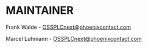 # MAINTAINER

Frank Walde - OSSPLCnext@phoenixcontact.com

Marcel Luhmann - OSSPLCnext@phoenixcontact.com
